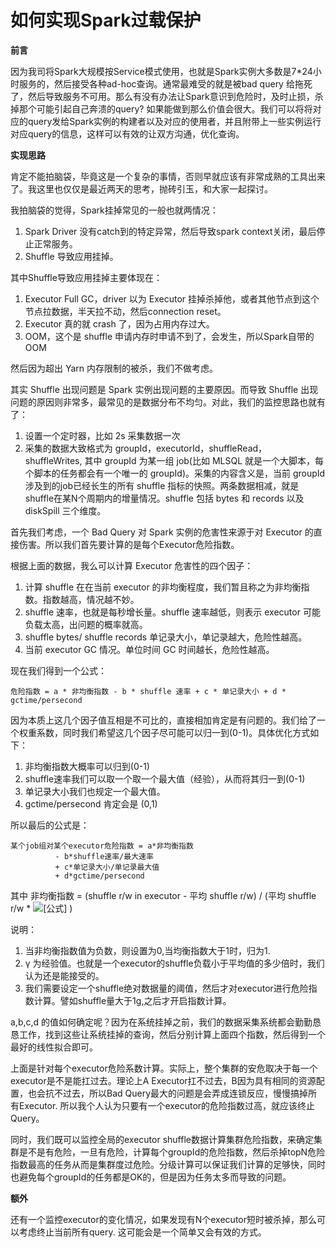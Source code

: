 # 如何实现Spark过载保护

**前言**

因为我司将Spark大规模按Service模式使用，也就是Spark实例大多数是7*24小时服务的，然后接受各种ad-hoc查询。通常最难受的就是被bad query 给拖死了，然后导致服务不可用。那么有没有办法让Spark意识到危险时，及时止损，杀掉那个可能引起自己奔溃的query? 如果能做到那么价值会很大。我们可以将将对应的query发给Spark实例的构建者以及对应的使用者，并且附带上一些实例运行对应query的信息，这样可以有效的让双方沟通，优化查询。

**实现思路**

肯定不能拍脑袋，毕竟这是一个复杂的事情，否则早就应该有非常成熟的工具出来了。我这里也仅仅是最近两天的思考，抛砖引玉，和大家一起探讨。

我拍脑袋的觉得，Spark挂掉常见的一般也就两情况：

1. Spark Driver 没有catch到的特定异常，然后导致spark context关闭，最后停止正常服务。
2. Shuffle 导致应用挂掉。

其中Shuffle导致应用挂掉主要体现在：

1. Executor Full GC，driver 以为 Executor 挂掉杀掉他，或者其他节点到这个节点拉数据，半天拉不动，然后connection reset。
2. Executor 真的就 crash 了，因为占用内存过大。
3. OOM，这个是 shuffle 申请内存时申请不到了，会发生，所以Spark自带的OOM

然后因为超出 Yarn 内存限制的被杀，我们不做考虑。

其实 Shuffle 出现问题是 Spark 实例出现问题的主要原因。而导致 Shuffle 出现问题的原因则非常多，最常见的是数据分布不均匀。对此，我们的监控思路也就有了：

1. 设置一个定时器，比如 2s 采集数据一次
2. 采集的数据大致格式为 groupId，executorId，shuffleRead， shuffleWrites, 其中 groupId 为某一组 job(比如 MLSQL 就是一个大脚本，每个脚本的任务都会有一个唯一的 groupId)。采集的内容含义是，当前 groupId 涉及到的job已经长生的所有 shuffle 指标的快照。两条数据相减，就是shuffle在某N个周期内的增量情况。shuffle 包括 bytes 和 records 以及 diskSpill 三个维度。

首先我们考虑，一个 Bad Query 对 Spark 实例的危害性来源于对 Executor 的直接伤害。所以我们首先要计算的是每个Executor危险指数。

根据上面的数据，我么可以计算 Executor 危害性的四个因子：

1. 计算 shuffle 在在当前 executor 的非均衡程度，我们暂且称之为非均衡指数。指数越高，情况越不妙。
2. shuffle 速率，也就是每秒增长量。shuffle 速率越低，则表示 executor 可能负载太高，出问题的概率就高。
3. shuffle bytes/ shuffle records 单记录大小，单记录越大，危险性越高。
4. 当前 executor GC 情况。单位时间 GC 时间越长，危险性越高。

现在我们得到一个公式：

```text
危险指数 = a * 非均衡指数 - b * shuffle 速率 + c * 单记录大小 + d * gctime/persecond
```

因为本质上这几个因子值互相是不可比的，直接相加肯定是有问题的。我们给了一个权重系数，同时我们希望这几个因子尽可能可以归一到(0-1)。具体优化方式如下：

1. 非均衡指数大概率可以归到(0-1)
2. shuffle速率我们可以取一个取一个最大值（经验），从而将其归一到(0-1)
3. 单记录大小我们也规定一个最大值。
4. gctime/persecond 肯定会是 (0,1)

所以最后的公式是：



```text
某个job组对某个executor危险指数 = a*非均衡指数 
          - b*shuffle速率/最大速率 
          + c*单记录大小/单记录最大值 
          + d*gctime/persecond
```



其中 非均衡指数 = (shuffle r/w in executor - 平均 shuffle r/w) / (平均 shuffle r/w * ![[公式]](https://www.zhihu.com/equation?tex=%5Cgamma) )

说明：

1. 当非均衡指数值为负数，则设置为0,当均衡指数大于1时，归为1.
2. γ 为经验值。也就是一个executor的shuffle负载小于平均值的多少倍时，我们认为还是能接受的。
3. 我们需要设定一个shuffle绝对数据量的阈值，然后才对executor进行危险指数计算。譬如shuffle量大于1g,之后才开启指数计算。

a,b,c,d 的值如何确定呢？因为在系统挂掉之前，我们的数据采集系统都会勤勤恳恳工作，找到这些让系统挂掉的查询，然后分别计算上面四个指数，然后得到一个最好的线性拟合即可。

上面是针对每个executor危险系数计算。实际上，整个集群的安危取决于每一个executor是不是能扛过去。理论上A Executor扛不过去，B因为具有相同的资源配置，也会抗不过去，所以Bad Query最大的问题是会弄成连锁反应，慢慢搞掉所有Executor. 所以我个人认为只要有一个executor的危险指数过高，就应该终止Query。

同时，我们既可以监控全局的executor shuffle数据计算集群危险指数，来确定集群是不是有危险，一旦有危险，计算每个groupId的危险指数，然后杀掉topN危险指数最高的任务从而是集群度过危险。分级计算可以保证我们计算的足够快，同时也避免每个groupId的任务都是OK的，但是因为任务太多而导致的问题。

**额外**

还有一个监控executor的变化情况，如果发现有N个executor短时被杀掉，那么可以考虑终止当前所有query. 这可能会是一个简单又会有效的方式。